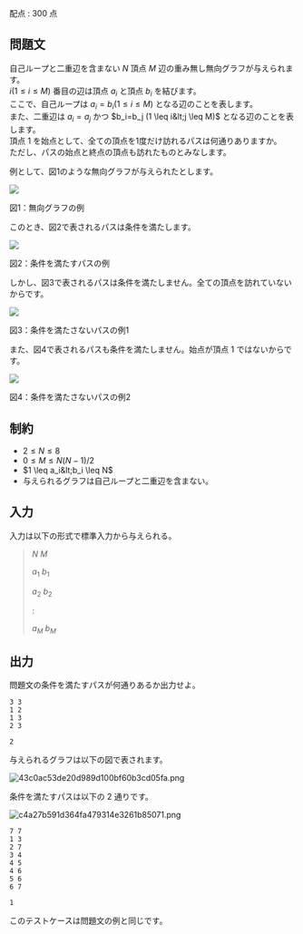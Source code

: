 配点 : $300$ 点

## 問題文

自己ループと二重辺を含まない $N$ 頂点 $M$ 辺の重み無し無向グラフが与えられます。<br>
$i (1 \leq i \leq M)$ 番目の辺は頂点 $a_i$ と頂点 $b_i$ を結びます。 <br>
ここで、自己ループは $a_i = b_i (1 \leq i \leq M)$ となる辺のことを表します。 <br>
また、二重辺は $a_i=a_j$ かつ $b_i=b_j (1 \leq i&lt;j \leq M)$ となる辺のことを表します。 <br>
頂点 $1$ を始点として、全ての頂点を1度だけ訪れるパスは何通りありますか。 <br>
ただし、パスの始点と終点の頂点も訪れたものとみなします。   

例として、図1のような無向グラフが与えられたとします。

![](https://atcoder.jp/img/5013/888b2f55d46f66125a4ac25cd8cfc19a.png)

図1：無向グラフの例

このとき、図2で表されるパスは条件を満たします。 <br>

![](https://atcoder.jp/img/5013/694eda4639f3f4608c9f0b38af1633d3.png)

図2：条件を満たすパスの例

しかし、図3で表されるパスは条件を満たしません。全ての頂点を訪れていないからです。 <br>

![](https://atcoder.jp/img/5013/4739baf6665ab2832ea424b1cc404ee1.png)

図3：条件を満たさないパスの例1

また、図4で表されるパスも条件を満たしません。始点が頂点 $1$ ではないからです。 <br>

![](https://atcoder.jp/img/5013/7ad401c30e069a98a34c8cfec70ec278.png)

図4：条件を満たさないパスの例2

## 制約

- $2 \leq N \leq 8$
- $0 \leq M \leq N(N-1)/2$
- $1 \leq a_i&lt;b_i \leq N$
- 与えられるグラフは自己ループと二重辺を含まない。

## 入力

入力は以下の形式で標準入力から与えられる。

> $N$ $M$  
> 
> $a_1$ $b_1$  
> 
> $a_2$ $b_2$
> 
> $:$  
> 
> $a_M$ $b_M$

## 出力

問題文の条件を満たすパスが何通りあるか出力せよ。

```input1
3 3
1 2
1 3
2 3
```

```output1
2
```

与えられるグラフは以下の図で表されます。

![43c0ac53de20d989d100bf60b3cd05fa.png](https://atcoder.jp/img/5013/43c0ac53de20d989d100bf60b3cd05fa.png)

条件を満たすパスは以下の $2$ 通りです。

![c4a27b591d364fa479314e3261b85071.png](https://atcoder.jp/img/5013/c4a27b591d364fa479314e3261b85071.png)

```input2
7 7
1 3
2 7
3 4
4 5
4 6
5 6
6 7
```

```output2
1
```

このテストケースは問題文の例と同じです。